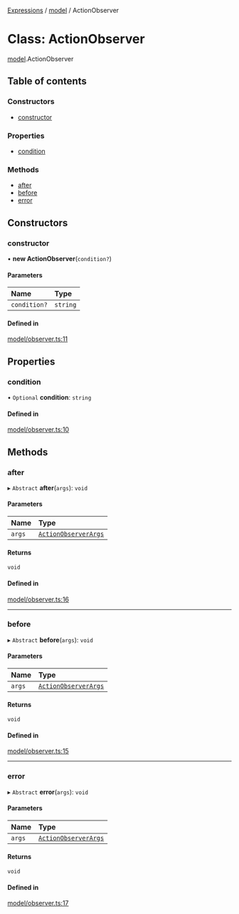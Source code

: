 [Expressions](../README.md) / [model](../modules/model.md) / ActionObserver

# Class: ActionObserver

[model](../modules/model.md).ActionObserver

## Table of contents

### Constructors

- [constructor](model.ActionObserver.md#constructor)

### Properties

- [condition](model.ActionObserver.md#condition)

### Methods

- [after](model.ActionObserver.md#after)
- [before](model.ActionObserver.md#before)
- [error](model.ActionObserver.md#error)

## Constructors

### constructor

• **new ActionObserver**(`condition?`)

#### Parameters

| Name | Type |
| :------ | :------ |
| `condition?` | `string` |

#### Defined in

[model/observer.ts:11](https://github.com/FlavioLionelRita/js-expressions/blob/a373ee9/src/lib/model/observer.ts#L11)

## Properties

### condition

• `Optional` **condition**: `string`

#### Defined in

[model/observer.ts:10](https://github.com/FlavioLionelRita/js-expressions/blob/a373ee9/src/lib/model/observer.ts#L10)

## Methods

### after

▸ `Abstract` **after**(`args`): `void`

#### Parameters

| Name | Type |
| :------ | :------ |
| `args` | [`ActionObserverArgs`](../interfaces/model.ActionObserverArgs.md) |

#### Returns

`void`

#### Defined in

[model/observer.ts:16](https://github.com/FlavioLionelRita/js-expressions/blob/a373ee9/src/lib/model/observer.ts#L16)

___

### before

▸ `Abstract` **before**(`args`): `void`

#### Parameters

| Name | Type |
| :------ | :------ |
| `args` | [`ActionObserverArgs`](../interfaces/model.ActionObserverArgs.md) |

#### Returns

`void`

#### Defined in

[model/observer.ts:15](https://github.com/FlavioLionelRita/js-expressions/blob/a373ee9/src/lib/model/observer.ts#L15)

___

### error

▸ `Abstract` **error**(`args`): `void`

#### Parameters

| Name | Type |
| :------ | :------ |
| `args` | [`ActionObserverArgs`](../interfaces/model.ActionObserverArgs.md) |

#### Returns

`void`

#### Defined in

[model/observer.ts:17](https://github.com/FlavioLionelRita/js-expressions/blob/a373ee9/src/lib/model/observer.ts#L17)
